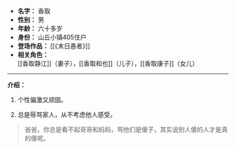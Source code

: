
- **名字：** 香取
- **性别：** 男
- **年龄：** 六十多岁
- **身份：** 山丘小镇405住户
- **登场作品：** [[《末日愚者》]]
- **相关角色：** [[香取静江]]（妻子），[[香取和也]]（儿子），[[香取康子]]（女儿）

---

**介绍：** 

1. 个性偏激又顽固。

2. 总是辱骂家人，从不考虑他人感受。

> 爸爸，你总是看不起哥哥和妈妈，骂他们是傻子，其实说别人傻的人才是真的傻呢。